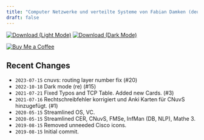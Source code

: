 ```yaml
---
title: "Computer Netzwerke und verteilte Systeme von Fabian Damken (deutsch)"
draft: false
---
```


[![Download (Light Mode)](/download.png)](cnuvs-summary.pdf)
[![Download (Dark Mode)](/download-dark.png)](cnuvs-summary-dark.pdf)

[![Buy Me a Coffee](/kofi.png)](https://ko-fi.com/fdamken)

## Recent Changes
- `2023-07-15` cnuvs: routing layer number fix (#20)
- `2022-10-18` Dark mode (re) (#15)
- `2021-07-21` Fixed Typos and TCP Table. Added new Cards. (#3)
- `2021-07-16` Rechtschreibfehler korrigiert und Anki Karten für CNuvS hinzugefügt. (#1)
- `2020-05-15` Streamlined OS, VC.
- `2020-05-15` Streamlined CER, CNuvS, FMSe, InfMan (DB, NLP), Mathe 3.
- `2019-08-15` Removed unneeded Cisco icons.
- `2019-08-15` Initial commit.
